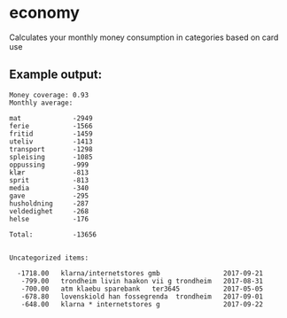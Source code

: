 # economy
Calculates your monthly money consumption in categories based on card use

## Example output:

    Money coverage: 0.93
    Monthly average:

    mat             -2949
    ferie           -1566
    fritid          -1459
    uteliv          -1413
    transport       -1298
    spleising       -1085
    oppussing       -999
    klær            -813
    sprit           -813
    media           -340
    gave            -295
    husholdning     -287
    veldedighet     -268
    helse           -176

    Total:          -13656


    Uncategorized items:

      -1718.00   klarna/internetstores gmb                2017-09-21
       -799.00   trondheim livin haakon vii g trondheim   2017-08-31
       -700.00   atm klaebu sparebank   ter3645           2017-05-05
       -678.80   lovenskiold han fossegrenda  trondheim   2017-09-01
       -648.00   klarna * internetstores g                2017-09-22